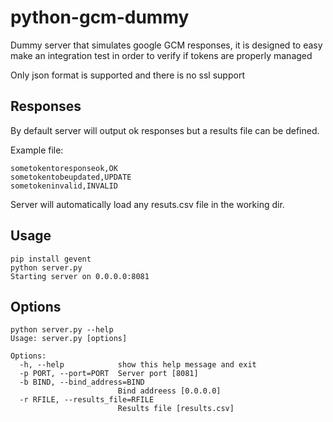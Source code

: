 python-gcm-dummy
======================
Dummy server that simulates google GCM responses, it is designed to easy make an integration test in order to verify if tokens are properly
managed

Only json format is supported and there is no ssl support

Responses
-------------
By default server will output ok responses but a results file can be defined.

Example file:
```
sometokentoresponseok,OK
sometokentobeupdated,UPDATE
sometokeninvalid,INVALID
```

Server will automatically load any resuts.csv file in the working dir.

Usage
--------------
```
pip install gevent
python server.py
Starting server on 0.0.0.0:8081
```

Options
--------------
```
python server.py --help
Usage: server.py [options]

Options:
  -h, --help            show this help message and exit
  -p PORT, --port=PORT  Server port [8081]
  -b BIND, --bind_address=BIND
                        Bind addreess [0.0.0.0]
  -r RFILE, --results_file=RFILE
                        Results file [results.csv]
```

